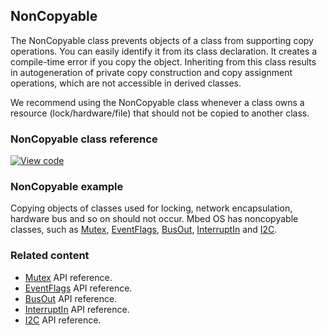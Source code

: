 ## NonCopyable

The NonCopyable class prevents objects of a class from supporting copy operations. You can easily identify it from its class declaration. It creates a compile-time error if you copy the object. Inheriting from this class results in autogeneration of private copy construction and copy assignment operations, which are not accessible in derived classes.

We recommend using the NonCopyable class whenever a class owns a resource (lock/hardware/file) that should not be copied to another class.

### NonCopyable class reference

[![View code](https://www.mbed.com/embed/?type=library)](http://os-doc-builder.test.mbed.com/docs/v5.8/mbed-os-api-doxy/classmbed_1_1_non_copyable.html)

### NonCopyable example

Copying objects of classes used for locking, network encapsulation, hardware bus and so on should not occur. Mbed OS has noncopyable classes, such as [Mutex](/docs/v5.8/reference/mutex.html), [EventFlags](/docs/v5.8/reference/eventflags.html), [BusOut](/docs/v5.8/reference/busout.html), [InterruptIn](/docs/v5.8/reference/interruptin.html) and [I2C](/docs/v5.8/reference/i2c.html).

### Related content

- [Mutex](/docs/v5.8/reference/mutex.html) API reference.
- [EventFlags](/docs/v5.8/reference/eventflags.html) API reference.
- [BusOut](/docs/v5.8/reference/busout.html) API reference.
- [InterruptIn](/docs/v5.8/reference/interruptin.html) API reference.
- [I2C](/docs/v5.8/reference/i2c.html) API reference.
